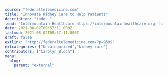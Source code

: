 ```yaml
---
source: "federaltelemedicine.com"
title: "Innovate Kidney Care to Help Patients"
description: "todo.."
lead: "Intermountain Healthcare https://intermountainhealthcare.org, has joined eight leading diversified healthcare organizations to launch Innovate Kidney Care to improve patient options for receiving home dialysis training and support. The Innovate Kidney Care https://innovatekidneycare.com, campaign is supported by not only Intermountain but also the American Society of Nephrology, Anthem Inc., Cricket Health, CVS Kidney Care, Home Dialyzors United, ..."
date: 2021-08-02T09:57:11.000Z
lastmod: 2021-08-02T09:57:11.000Z
draft: false
extlink: "http://federaltelemedicine.com/?p=9599"
extcategories: ["Uncategorized","kidney care"]
contributors: ["Carolyn Bloch"]
menu:
  blog:
    parent: "external"
---
```

